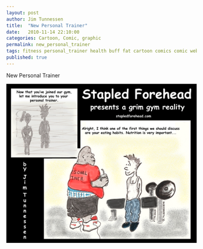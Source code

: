 ```yaml
---
layout: post
author: Jim Tunnessen
title:  "New Personal Trainer"
date:   2010-11-14 22:10:00
categories: Cartoon, Comic, graphic
permalink: new_personal_trainer
tags: fitness personal_trainer health buff fat cartoon comics comic webcomic webcomix
published: true
---
```

New Personal Trainer
<br>

![StapledForehead: New Personal Trainer](/img/NewPersonalTrainerCOLORD.png "New Personal Trainer")